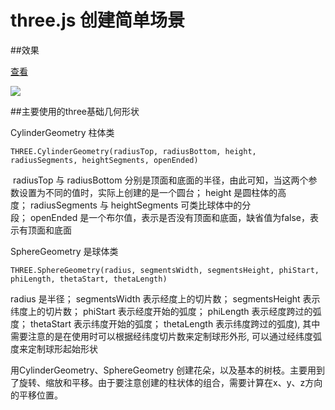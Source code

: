 # three.js 创建简单场景


##效果

[查看](https://ccessl.github.io/three-use/)

![](https://img-blog.csdn.net/20180119142734733?watermark/2/text/aHR0cDovL2Jsb2cuY3Nkbi5uZXQvY2NfZnlz/font/5a6L5L2T/fontsize/400/fill/I0JBQkFCMA==/dissolve/70/gravity/SouthEast)


##主要使用的three基础几何形状

CylinderGeometry 柱体类

```
THREE.CylinderGeometry(radiusTop, radiusBottom, height, radiusSegments, heightSegments, openEnded)

```
 radiusTop 与 radiusBottom 分别是顶面和底面的半径，由此可知，当这两个参数设置为不同的值时，实际上创建的是一个圆台； height 是圆柱体的高度； radiusSegments 与 heightSegments 可类比球体中的分段； openEnded 是一个布尔值，表示是否没有顶面和底面，缺省值为false，表示有顶面和底面



SphereGeometry 是球体类

```
THREE.SphereGeometry(radius, segmentsWidth, segmentsHeight, phiStart, phiLength, thetaStart, thetaLength)

```
radius 是半径； segmentsWidth 表示经度上的切片数； segmentsHeight 表示纬度上的切片数； phiStart 表示经度开始的弧度； phiLength 表示经度跨过的弧度； thetaStart 表示纬度开始的弧度； thetaLength 表示纬度跨过的弧度), 其中需要注意的是在使用时可以根据经纬度切片数来定制球形外形, 可以通过经纬度弧度来定制球形起始形状



 用CylinderGeometry、SphereGeometry 创建花朵，以及基本的树枝。主要用到了旋转、缩放和平移。由于要注意创建的柱状体的组合，需要计算在x、y、z方向的平移位置。

